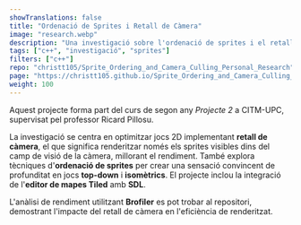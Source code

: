 ```yaml
---
showTranslations: false
title: "Ordenació de Sprites i Retall de Càmera"
image: "research.webp"
description: "Una investigació sobre l'ordenació de sprites i el retall de càmera"
tags: ["c++", "investigació", "sprites"]
filters: ["c++"]
repo: "christt105/Sprite_Ordering_and_Camera_Culling_Personal_Research"
page: "https://christt105.github.io/Sprite_Ordering_and_Camera_Culling_Personal_Research"
weight: 100
---
```

Aquest projecte forma part del curs de segon any *Projecte 2* a CITM-UPC, supervisat pel professor Ricard Pillosu.

La investigació se centra en optimitzar jocs 2D implementant **retall de càmera**, el que significa renderitzar només els sprites visibles dins del camp de visió de la càmera, millorant el rendiment. També explora tècniques d'**ordenació de sprites** per crear una sensació convincent de profunditat en jocs **top-down** i **isomètrics**. El projecte inclou la integració de l'**editor de mapes Tiled** amb **SDL**.

L'anàlisi de rendiment utilitzant **Brofiler** es pot trobar al repositori, demostrant l'impacte del retall de càmera en l'eficiència de renderitzat.

